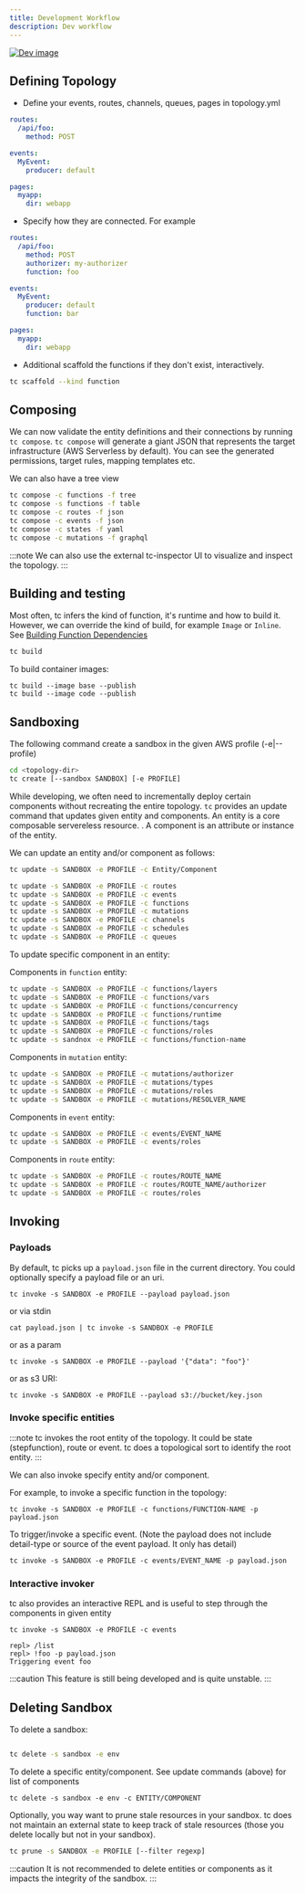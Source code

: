 ```yaml
---
title: Development Workflow
description: Dev workflow
---
```


[![Dev image]][Dev source]

[Dev image]: ../../../assets/dev.png
[Dev source]: ../../../assets/dev.png

## Defining Topology

- Define your events, routes, channels, queues, pages in topology.yml
```yaml
routes:
  /api/foo:
    method: POST

events:
  MyEvent:
    producer: default

pages:
  myapp:
    dir: webapp
```

- Specify how they are connected. For example

```yaml
routes:
  /api/foo:
    method: POST
    authorizer: my-authorizer
    function: foo

events:
  MyEvent:
    producer: default
    function: bar

pages:
  myapp:
    dir: webapp
```

- Additional scaffold the functions if they don't exist, interactively.

```sh
tc scaffold --kind function
```

## Composing

We can now validate the entity definitions and their connections by running `tc compose`.
`tc compose` will generate a giant JSON that represents the target infrastructure (AWS Serverless by default).
You can see the generated permissions, target rules, mapping templates etc.

We can also have a tree view

```sh
tc compose -c functions -f tree
tc compose -s functions -f table
tc compose -c routes -f json
tc compose -c events -f json
tc compose -c states -f yaml
tc compose -c mutations -f graphql
```

:::note
We can also use the external tc-inspector UI to visualize and inspect the topology.
:::

## Building and testing

Most often, tc infers the kind of function, it's runtime and how to build it. However, we can override the kind of build, for example `Image` or `Inline`. See [Building Function Dependencies](/entities/functions#dependencies)

```sh
tc build
```

To build container images:

```
tc build --image base --publish
tc build --image code --publish
```

## Sandboxing


The following command create a sandbox in the given AWS profile (-e|--profile)

```sh
cd <topology-dir>
tc create [--sandbox SANDBOX] [-e PROFILE]
```

While developing, we often need to incrementally deploy certain components without recreating the entire topology. `tc` provides an update command that updates given entity and components.
An entity is a core composable servereless resource. . A component is an attribute or instance of the entity.


We can update an entity and/or component as follows:

```sh
tc update -s SANDBOX -e PROFILE -c Entity/Component

```

```sh
tc update -s SANDBOX -e PROFILE -c routes
tc update -s SANDBOX -e PROFILE -c events
tc update -s SANDBOX -e PROFILE -c functions
tc update -s SANDBOX -e PROFILE -c mutations
tc update -s SANDBOX -e PROFILE -c channels
tc update -s SANDBOX -e PROFILE -c schedules
tc update -s SANDBOX -e PROFILE -c queues
```

To update specific component in an entity:

Components in `function` entity:

```sh
tc update -s SANDBOX -e PROFILE -c functions/layers
tc update -s SANDBOX -e PROFILE -c functions/vars
tc update -s SANDBOX -e PROFILE -c functions/concurrency
tc update -s SANDBOX -e PROFILE -c functions/runtime
tc update -s SANDBOX -e PROFILE -c functions/tags
tc update -s SANDBOX -e PROFILE -c functions/roles
tc update -s sandnox -e PROFILE -c functions/function-name
```

Components in `mutation` entity:

```sh
tc update -s SANDBOX -e PROFILE -c mutations/authorizer
tc update -s SANDBOX -e PROFILE -c mutations/types
tc update -s SANDBOX -e PROFILE -c mutations/roles
tc update -s SANDBOX -e PROFILE -c mutations/RESOLVER_NAME
```

Components in `event` entity:

```sh
tc update -s SANDBOX -e PROFILE -c events/EVENT_NAME
tc update -s SANDBOX -e PROFILE -c events/roles
```

Components in `route` entity:

```sh
tc update -s SANDBOX -e PROFILE -c routes/ROUTE_NAME
tc update -s SANDBOX -e PROFILE -c routes/ROUTE_NAME/authorizer
tc update -s SANDBOX -e PROFILE -c routes/roles
```

## Invoking


### Payloads


By default, tc picks up a `payload.json` file in the current directory. You could optionally specify a payload file or an uri.

```
tc invoke -s SANDBOX -e PROFILE --payload payload.json
```

or via stdin
```
cat payload.json | tc invoke -s SANDBOX -e PROFILE
```

or as a param
```
tc invoke -s SANDBOX -e PROFILE --payload '{"data": "foo"}'
```

or as s3 URI:

```
tc invoke -s SANDBOX -e PROFILE --payload s3://bucket/key.json
```

### Invoke specific entities

:::note
tc invokes the root entity of the topology. It could be state (stepfunction), route or event. tc does a topological sort to identify the root entity.
:::

We can also invoke specify entity and/or component.

For example, to invoke a specific function in the topology:

```
tc invoke -s SANDBOX -e PROFILE -c functions/FUNCTION-NAME -p payload.json
```

To trigger/invoke a specific event. (Note the payload does not include detail-type or source of the event payload. It only has detail)

```
tc invoke -s SANDBOX -e PROFILE -c events/EVENT_NAME -p payload.json
```

### Interactive invoker

tc also provides an interactive REPL and is useful to step through the components in given entity

```
tc invoke -s SANDBOX -e PROFILE -c events

repl> /list
repl> !foo -p payload.json
Triggering event foo
```

:::caution
This feature is still being developed and is quite unstable.
:::


## Deleting Sandbox

To delete a sandbox:

```sh

tc delete -s sandbox -e env
```

To delete a specific entity/component. See update commands (above) for list of components

```
tc delete -s sandbox -e env -c ENTITY/COMPONENT
```

Optionally, you way want to prune stale resources in your sandbox. tc does not maintain an external state to keep track of stale resources (those you delete locally but not in your sandbox).

```sh
tc prune -s SANDBOX -e PROFILE [--filter regexp]
```

:::caution
It is not recommended to delete entities or components as it impacts the integrity of the sandbox.
:::
